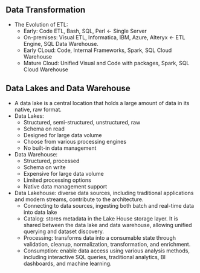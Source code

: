 ## Data Transformation
- The Evolution of ETL:
  - Early: Code ETL, Bash, SQL, Perl <- Single Server
  - On-premises: Visual ETL, Informatica, IBM, Azure, Alteryx <- ETL Engine, SQL Data Warehouse.
  - Early CLoud: Code, Internal Frameworks, Spark, SQL Cloud Warehouse
  - Mature Cloud: Unified Visual and Code with packages, Spark, SQL Cloud Warehouse

## Data Lakes and Data Warehouse
- A data lake is a central location that holds a large amount of data in its native, raw format.
- Data Lakes:
  - Structured, semi-structured, unstructured, raw
  - Schema on read
  - Designed for large data volume
  - Choose from various processing engines
  - No built-in data management
- Data Warehouse:
  - Structured, processed
  - Schema on write
  - Expensive for large data volume
  - Limited processing options
  - Native data management support
- Data Lakehouse: diverse data sources, including traditional applications and modern streams, contribute to the architecture.
  - Connecting to data sources, ingesting both batch and real-time data into data lake
  - Catalog: stores metadata in the Lake House storage layer. It is shared between the data lake and data warehouse, allowing unified querying and dataset discovery.
  - Processing: transforms data into a consumable state through validation, cleanup, normalization, transformation, and enrichment.
  - Consumption: enable data access using various analysis methods, including interactive SQL queries, traditional analytics, BI dashboards, and machine learning.